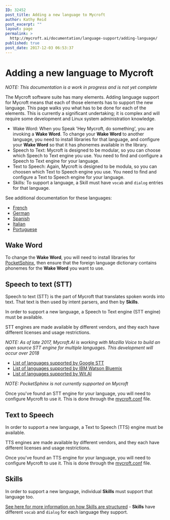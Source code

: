 ```yaml
---
ID: 32452
post_title: Adding a new language to Mycroft
author: Kathy Reid
post_excerpt: ""
layout: page
permalink: >
  http://mycroft.ai/documentation/language-support/adding-language/
published: true
post_date: 2017-12-03 06:53:37
---
```

# Adding a new language to Mycroft

_NOTE: This documentation is a work in progress and is not yet complete_

The Mycroft software suite has many elements. Adding language support for Mycroft means that each of those elements has to support the new language. This page walks you what has to be done for each of the elements. This is currently a significant undertaking; it is complex and will require some development and Linux system administration knowledge. 

* Wake Word: When you Speak 'Hey Mycroft, do something', you are invoking a **Wake Word**. To change your **Wake Word** to another language, you need to install libraries for that language, and configure your **Wake Word** so that it has phonemes available in the library. 
* Speech to Text: Mycroft is designed to be modular, so you can choose which Speech to Text engine you use. You need to find and configure a Speech to Text engine for your language. 
* Text to Speech: Again, Mycroft is designed to be modula, so you can choosen which Text to Speech engine you use. You need to find and configure a Text to Speech engine for your language. 
* Skills: To support a language, a Skill must have `vocab` and `dialog` entries for that language. 

See additional documentation for these languages: 

* [French](https://mycroft.ai/documentation/language-support/french/)
* [German](https://mycroft.ai/documentation/language-support/german/)
* [Spanish](https://mycroft.ai/documentation/language-support/spanish/)
* [Italian](https://mycroft.ai/documentation/language-support/italian/)
* [Portuguese](https://mycroft.ai/documentation/language-support/portuguese/)

## Wake Word

To change the **Wake Word**, you will need to install libraries for [PocketSphinx](https://cmusphinx.github.io/wiki/download/), then ensure that the foreign language dictionary contains phonemes for the **Wake Word** you want to use. 

## Speech to text (STT)

Speech to text (STT) is the part of Mycroft that translates spoken words into text. That text is then used by intent parsers, and then by **Skills**.

In order to support a new language, a Speech to Text engine (STT engine) must be available.

STT engines are made available by different vendors, and they each have different licenses and usage restrictions.

_NOTE: As of late 2017, Mycroft.AI is working with Mozilla Voice to build an open source STT engine for multiple languages. This development will occur over 2018_

* [List of languages supported by Google STT](https://stackoverflow.com/questions/14257598/what-are-language-codes-in-chromes-implementation-of-the-html5-speech-recogniti)
* [List of languages supported by IBM Watson Bluemix](https://www.ibm.com/watson/developercloud/speech-to-text/api/v1/#sessionless_methods)
* [List of languages supported by Wit.AI](https://wit.ai/faq)

_NOTE: PocketSphinx is not currently supported on Mycroft_

Once you've found an STT engine for your language, you will need to configure Mycroft to use it. This is done through the [mycroft.conf](https://mycroft.ai/documentation/mycroft-conf/) file. 

## Text to Speech

In order to support a new language, a Text to Speech (TTS) engine must be available.

TTS engines are made available by different vendors, and they each have different licenses and usage restrictions.

Once you've found an TTS engine for your language, you will need to configure Mycroft to use it. This is done through the [mycroft.conf](https://mycroft.ai/documentation/mycroft-conf/) file. 

## Skills

In order to support a new language, individual **Skills** must support that language too. 

[See here for more information on how Skills are structured](https://mycroft.ai/documentation/skills/introduction-developing-skills/#structure-of-the-skill-repo) - **Skills** have different `vocab` and `dialog` for each language they support.